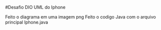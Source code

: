 #Desafio DIO UML do Iphone

Feito o diagrama em uma imagem png
Feito o codigo Java com o arquivo principal Iphone.java

